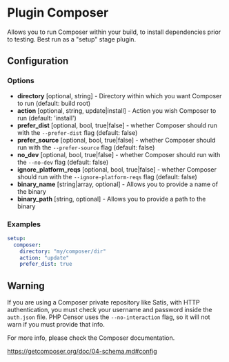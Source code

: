 Plugin Composer
===============

Allows you to run Composer within your build, to install dependencies prior to testing. Best run as a "setup" stage 
plugin.

Configuration
-------------

### Options

* **directory** [optional, string] - Directory within which you want Composer to run (default: build root) 
* **action** [optional, string, update|install] - Action you wish Composer to run (default: 'install')
* **prefer_dist** [optional, bool, true|false] - whether Composer should run with the `--prefer-dist` flag 
(default: false)
* **prefer_source** [optional, bool, true|false] - whether Composer should run with the `--prefer-source` flag 
(default: false)
* **no_dev** [optional, bool, true|false] - whether Composer should run with the `--no-dev` flag (default: false)
* **ignore_platform_reqs** [optional, bool, true|false] - whether Composer should run with the `--ignore-platform-reqs` 
flag (default: false)
* **binary_name** [string|array, optional] - Allows you to provide a name of the binary
* **binary_path** [string, optional] - Allows you to provide a path to the binary

### Examples

```yml
setup:
  composer:
    directory: "my/composer/dir"
    action: "update"
    prefer_dist: true
```

Warning
-------

If you are using a Composer private repository like Satis, with HTTP authentication, you must check your username and 
password inside the ```auth.json``` file. PHP Censor uses the ```--no-interaction``` flag, so it will not warn if you 
must provide that info.

For more info, please check the Composer documentation.

https://getcomposer.org/doc/04-schema.md#config
